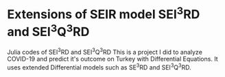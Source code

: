# Extensions of SEIR model SEI<sup>3</sup>RD and SEI<sup>3</sup>Q<sup>3</sup>RD
Julia codes of SEI<sup>3</sup>RD and SEI<sup>3</sup>Q<sup>3</sup>RD
This is a project I did to analyze COVID-19 and predict it's outcome on Turkey with Differential Equations. It uses extended Differential models such as SE<sup>3</sup>RD and SEI<sup>3</sup>Q<sup>3</sup>RD.
